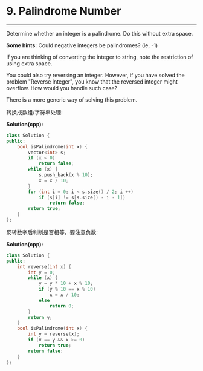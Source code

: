 # 9. Palindrome Number

---

Determine whether an integer is a palindrome. Do this without extra space.

**Some hints:**
Could negative integers be palindromes? (ie, -1)

If you are thinking of converting the integer to string, note the restriction of using extra space.

You could also try reversing an integer. However, if you have solved the problem "Reverse Integer", you know that the reversed integer might overflow. How would you handle such case?

There is a more generic way of solving this problem.

转换成数组/字符串处理:

**Solution(cpp):**
```cpp
class Solution {
public:
    bool isPalindrome(int x) {
        vector<int> s;
        if (x < 0)
            return false;
        while (x) {
            s.push_back(x % 10);
            x = x / 10;
        }
        for (int i = 0; i < s.size() / 2; i ++) 
            if (s[i] != s[s.size() - i - 1])
                return false;
        return true;
    }
};
```

反转数字后判断是否相等，要注意负数:

**Solution(cpp):**
```cpp
class Solution {
public:
    int reverse(int x) {
        int y = 0;
        while (x) {
            y = y * 10 + x % 10;
            if (y % 10 == x % 10)
                x = x / 10;
            else
                return 0;
        }
        return y;
    }
    bool isPalindrome(int x) {
        int y = reverse(x);
        if (x == y && x >= 0)
            return true;
        return false;
    }
};
```